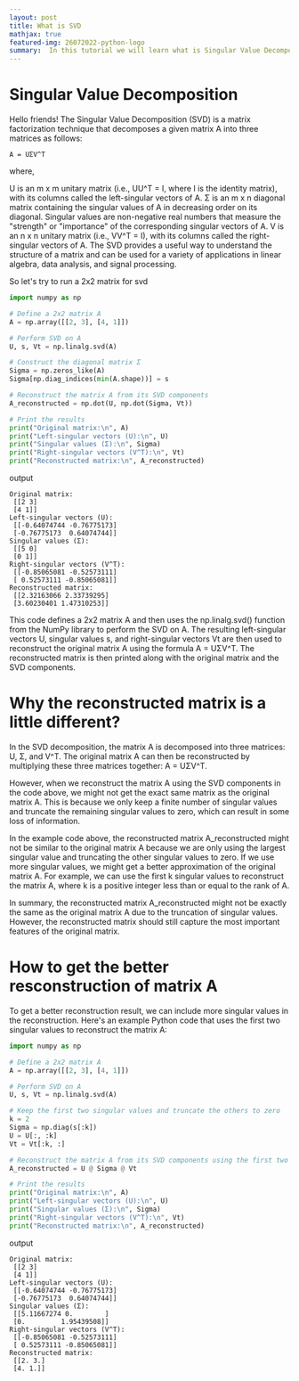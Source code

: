 ```yaml
---
layout: post
title: What is SVD 
mathjax: true
featured-img: 26072022-python-logo
summary:  In this tutorial we will learn what is Singular Value Decomposition (SVD) and run it in python
---
```


# Singular Value Decomposition

Hello friends! The Singular Value Decomposition (SVD) is a matrix factorization technique that decomposes a given matrix A into three matrices as follows:

```
A = UΣV^T
```
where,

U is an m x m unitary matrix (i.e., UU^T = I, where I is the identity matrix), with its columns called the left-singular vectors of A.
Σ is an m x n diagonal matrix containing the singular values of A in decreasing order on its diagonal. Singular values are non-negative real numbers that measure the "strength" or "importance" of the corresponding singular vectors of A.
V is an n x n unitary matrix (i.e., VV^T = I), with its columns called the right-singular vectors of A.
The SVD provides a useful way to understand the structure of a matrix and can be used for a variety of applications in linear algebra, data analysis, and signal processing.

So let's try to run a 2x2 matrix for svd

```python
import numpy as np

# Define a 2x2 matrix A
A = np.array([[2, 3], [4, 1]])

# Perform SVD on A
U, s, Vt = np.linalg.svd(A)

# Construct the diagonal matrix Σ
Sigma = np.zeros_like(A)
Sigma[np.diag_indices(min(A.shape))] = s

# Reconstruct the matrix A from its SVD components
A_reconstructed = np.dot(U, np.dot(Sigma, Vt))

# Print the results
print("Original matrix:\n", A)
print("Left-singular vectors (U):\n", U)
print("Singular values (Σ):\n", Sigma)
print("Right-singular vectors (V^T):\n", Vt)
print("Reconstructed matrix:\n", A_reconstructed)

```

output

```
Original matrix:
 [[2 3]
 [4 1]]
Left-singular vectors (U):
 [[-0.64074744 -0.76775173]
 [-0.76775173  0.64074744]]
Singular values (Σ):
 [[5 0]
 [0 1]]
Right-singular vectors (V^T):
 [[-0.85065081 -0.52573111]
 [ 0.52573111 -0.85065081]]
Reconstructed matrix:
 [[2.32163066 2.33739295]
 [3.60230401 1.47310253]]
```

This code defines a 2x2 matrix A and then uses the np.linalg.svd() function from the NumPy library to perform the SVD on A. The resulting left-singular vectors U, singular values s, and right-singular vectors Vt are then used to reconstruct the original matrix A using the formula A = UΣV^T. The reconstructed matrix is then printed along with the original matrix and the SVD components.

# Why the reconstructed matrix is a little different?

In the SVD decomposition, the matrix A is decomposed into three matrices: U, Σ, and V^T. The original matrix A can then be reconstructed by multiplying these three matrices together: A = UΣV^T.

However, when we reconstruct the matrix A using the SVD components in the code above, we might not get the exact same matrix as the original matrix A. This is because we only keep a finite number of singular values and truncate the remaining singular values to zero, which can result in some loss of information.

In the example code above, the reconstructed matrix A_reconstructed might not be similar to the original matrix A because we are only using the largest singular value and truncating the other singular values to zero. If we use more singular values, we might get a better approximation of the original matrix A. For example, we can use the first k singular values to reconstruct the matrix A, where k is a positive integer less than or equal to the rank of A.

In summary, the reconstructed matrix A_reconstructed might not be exactly the same as the original matrix A due to the truncation of singular values. However, the reconstructed matrix should still capture the most important features of the original matrix.

# How to get the better resconstruction of matrix A

To get a better reconstruction result, we can include more singular values in the reconstruction. Here's an example Python code that uses the first two singular values to reconstruct the matrix A:

```python
import numpy as np

# Define a 2x2 matrix A
A = np.array([[2, 3], [4, 1]])

# Perform SVD on A
U, s, Vt = np.linalg.svd(A)

# Keep the first two singular values and truncate the others to zero
k = 2
Sigma = np.diag(s[:k])
U = U[:, :k]
Vt = Vt[:k, :]

# Reconstruct the matrix A from its SVD components using the first two singular values
A_reconstructed = U @ Sigma @ Vt

# Print the results
print("Original matrix:\n", A)
print("Left-singular vectors (U):\n", U)
print("Singular values (Σ):\n", Sigma)
print("Right-singular vectors (V^T):\n", Vt)
print("Reconstructed matrix:\n", A_reconstructed)

```
output

```
Original matrix:
 [[2 3]
 [4 1]]
Left-singular vectors (U):
 [[-0.64074744 -0.76775173]
 [-0.76775173  0.64074744]]
Singular values (Σ):
 [[5.11667274 0.        ]
 [0.         1.95439508]]
Right-singular vectors (V^T):
 [[-0.85065081 -0.52573111]
 [ 0.52573111 -0.85065081]]
Reconstructed matrix:
 [[2. 3.]
 [4. 1.]]
```
